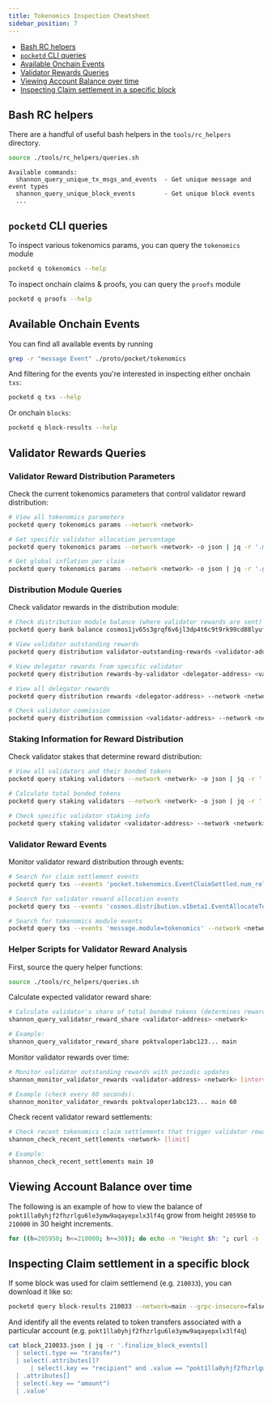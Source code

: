 ```yaml
---
title: Tokenomics Inspection Cheatsheet
sidebar_position: 7
---
```


- [Bash RC helpers](#bash-rc-helpers)
- [`pocketd` CLI queries](#pocketd-cli-queries)
- [Available Onchain Events](#available-onchain-events)
- [Validator Rewards Queries](#validator-rewards-queries)
- [Viewing Account Balance over time](#viewing-account-balance-over-time)
- [Inspecting Claim settlement in a specific block](#inspecting-claim-settlement-in-a-specific-block)

## Bash RC helpers

There are a handful of useful bash helpers in the `tools/rc_helpers` directory.

```bash
source ./tools/rc_helpers/queries.sh
```

```text
Available commands:
  shannon_query_unique_tx_msgs_and_events  - Get unique message and event types
  shannon_query_unique_block_events        - Get unique block events
  ...
```

## `pocketd` CLI queries

To inspect various tokenomics params, you can query the `tokenomics` module

```bash
pocketd q tokenomics --help
```

To inspect onchain claims & proofs, you can query the `proofs` module

```bash
pocketd q proofs --help
```

## Available Onchain Events

You can find all available events by running

```bash
grep -r "message Event" ./proto/pocket/tokenomics
```

And filtering for the events you're interested in inspecting either onchain `txs`:

```bash
pocketd q txs --help
```

Or onchain `blocks`:

```bash
pocketd q block-results --help
```

## Validator Rewards Queries

### Validator Reward Distribution Parameters

Check the current tokenomics parameters that control validator reward distribution:

```bash
# View all tokenomics parameters
pocketd query tokenomics params --network <network>

# Get specific validator allocation percentage
pocketd query tokenomics params --network <network> -o json | jq -r '.mint_allocation_percentages.proposer'

# Get global inflation per claim
pocketd query tokenomics params --network <network> -o json | jq -r '.global_inflation_per_claim'
```

### Distribution Module Queries

Check validator rewards in the distribution module:

```bash
# Check distribution module balance (where validator rewards are sent)
pocketd query bank balance cosmos1jv65s3grqf6v6jl3dp4t6c9t9rk99cd88lyufl upokt --network <network>

# View validator outstanding rewards
pocketd query distribution validator-outstanding-rewards <validator-address> --network <network>

# View delegator rewards from specific validator
pocketd query distribution rewards-by-validator <delegator-address> <validator-address> --network <network>

# View all delegator rewards
pocketd query distribution rewards <delegator-address> --network <network>

# Check validator commission
pocketd query distribution commission <validator-address> --network <network>
```

### Staking Information for Reward Distribution

Check validator stakes that determine reward distribution:

```bash
# View all validators and their bonded tokens
pocketd query staking validators --network <network> -o json | jq -r '.validators[] | "\(.operator_address) \(.tokens)"'

# Calculate total bonded tokens
pocketd query staking validators --network <network> -o json | jq -r '.validators | map(.tokens | tonumber) | add'

# Check specific validator staking info
pocketd query staking validator <validator-address> --network <network>
```

### Validator Reward Events

Monitor validator reward distribution through events:

```bash
# Search for claim settlement events
pocketd query txs --events 'pocket.tokenomics.EventClaimSettled.num_relays>0' --network <network>

# Search for validator reward allocation events
pocketd query txs --events 'cosmos.distribution.v1beta1.EventAllocateTokens' --network <network>

# Search for tokenomics module events
pocketd query txs --events 'message.module=tokenomics' --network <network>
```

### Helper Scripts for Validator Reward Analysis

First, source the query helper functions:

```bash
source ./tools/rc_helpers/queries.sh
```

Calculate expected validator reward share:

```bash
# Calculate validator's share of total bonded tokens (determines reward distribution)
shannon_query_validator_reward_share <validator-address> <network>

# Example:
shannon_query_validator_reward_share poktvaloper1abc123... main
```

Monitor validator rewards over time:

```bash
# Monitor validator outstanding rewards with periodic updates  
shannon_monitor_validator_rewards <validator-address> <network> [interval-seconds]

# Example (check every 60 seconds):
shannon_monitor_validator_rewards poktvaloper1abc123... main 60
```

Check recent validator reward settlements:

```bash
# Check recent tokenomics claim settlements that trigger validator rewards
shannon_check_recent_settlements <network> [limit]

# Example:
shannon_check_recent_settlements main 10
```

## Viewing Account Balance over time

The following is an example of how to view the balance of `pokt1lla0yhjf2fhzrlgu6le3ymw9aqayepxlx3lf4q` grow from height `205950` to `210000` in 30 height increments.

```bash
for ((h=205950; h<=210000; h+=30)); do echo -n "Height $h: "; curl -s -H "x-cosmos-block-height: $h" https://shannon-grove-api.mainnet.poktroll.com/cosmos/bank/v1beta1/balances/pokt1lla0yhjf2fhzrlgu6le3ymw9aqayepxlx3lf4q | jq -r '.balances[0].amount // "0"'; done
```

## Inspecting Claim settlement in a specific block

If some block was used for claim settlemend (e.g. `210033`), you can download it like so:

```bash
pocketd query block-results 210033 --network=main --grpc-insecure=false -o json >> block_210033.json
```

And identify all the events related to token transfers associated with a particular account (e.g. `pokt1lla0yhjf2fhzrlgu6le3ymw9aqayepxlx3lf4q`)

```bash
cat block_210033.json | jq -r '.finalize_block_events[]
  | select(.type == "transfer")
  | select(.attributes[]?
      | select(.key == "recipient" and .value == "pokt1lla0yhjf2fhzrlgu6le3ymw9aqayepxlx3lf4q"))
  | .attributes[]
  | select(.key == "amount")
  | .value'
```

